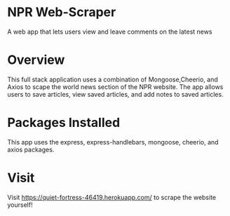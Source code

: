 # NPR Web-Scraper
A web app that lets users view and leave comments on the latest news

# Overview

This full stack application uses a combination of Mongoose,Cheerio, and Axios to scape the world news section of the NPR website. The app allows users to save articles, view saved articles, and add notes to saved articles. 

# Packages Installed

This app uses the express, express-handlebars, mongoose, cheerio, and axios packages.

# Visit 
Visit https://quiet-fortress-46419.herokuapp.com/ to scrape the website yourself! 
